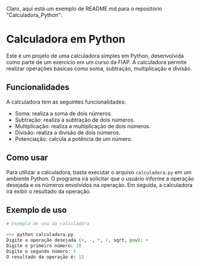 Claro, aqui está um exemplo de README.md para o repositório "Calculadora_Python":

# Calculadora em Python

Este é um projeto de uma calculadora simples em Python, desenvolvida como parte de um exercício em um curso da FIAP. A calculadora permite realizar operações básicas como soma, subtração, multiplicação e divisão.

## Funcionalidades

A calculadora tem as seguintes funcionalidades:

- Soma: realiza a soma de dois números.
- Subtração: realiza a subtração de dois números.
- Multiplicação: realiza a multiplicação de dois números.
- Divisão: realiza a divisão de dois números.
- Potenciação: calcula a potência de um número.

## Como usar

Para utilizar a calculadora, basta executar o arquivo `calculadora.py` em um ambiente Python. O programa irá solicitar que o usuário informe a operação desejada e os números envolvidos na operação. Em seguida, a calculadora irá exibir o resultado da operação.

## Exemplo de uso

```python
# Exemplo de uso da calculadora

>>> python calculadora.py
Digite a operação desejada (+, -, *, /, sqrt, pow): +
Digite o primeiro número: 10
Digite o segundo número: 5
O resultado da operação é: 15
```
